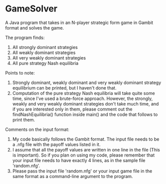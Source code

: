 GameSolver
==========

A Java program that takes in an N-player strategic form game in Gambit format and solves the game.

The program finds:
1) All strongly dominant strategies
2) All weakly dominant strategies
3) All very weakly dominant strategies
4) All pure strategy Nash equilibria

Points to note:
1) Strongly dominant, weakly dominant and very weakly dominant strategy equilibrium can be printed, but I haven't done
   that.
2) Computation of the pure strategy Nash equilibria will take quite some time, since I've used a brute-force
   approach. However, the strongly, weakly and very weakly dominant strategies don't take much time, and if
   you are interested only in them, please comment out the findNashEquilibria() function inside main() and the code
   that follows to print them.
   
Comments on the input format:
1) My code basically follows the Gambit format. The input file needs to be a .nfg file with the payoff values listed in it.
2) I assume that all the payoff values are written in one line in the file (This is important).
   So if you plan on using my code, please remember that your input file needs to have exactly 4 lines, as in the
   sample file 'random.nfg'.
3) Please pass the input file 'random.nfg' or your input game file in the same format as a command-line argument to the
   program.
